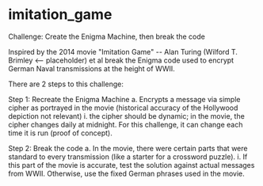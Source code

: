 # imitation_game
Challenge: Create the Enigma Machine, then break the code

Inspired by the 2014 movie "Imitation Game" -- Alan Turing (Wilford T. Brimley <-- placeholder) et al break the Enigma code used to encrypt German Naval transmissions at the height of WWII.

There are 2 steps to this challenge:

Step 1: Recreate the Enigma Machine 
    a. Encrypts a message via simple cipher as portrayed in the movie (historical accuracy of the Hollywood depiction not relevant)
      i. the cipher should be dynamic; in the movie, the cipher changes daily at midnight. For this challenge, it can change each time it is run (proof of concept).
 
Step 2: Break the code
    a. In the movie, there were certain parts that were standard to every transmission (like  a starter for a crossword puzzle).
       i. If this part of the movie is accurate, test the solution against actual messages from WWII. Otherwise, use the fixed German phrases used in the movie.
